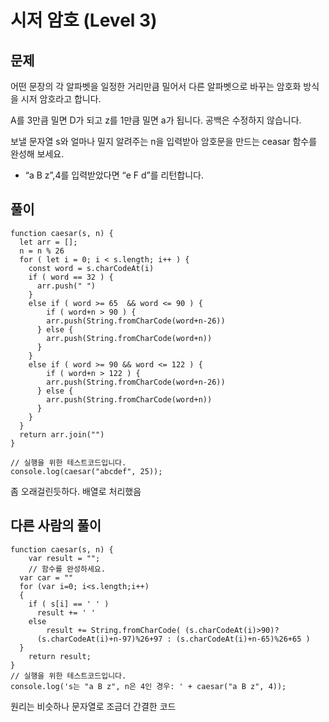 # 시저 암호 (Level 3)


## 문제
어떤 문장의 각 알파벳을 일정한 거리만큼 밀어서 다른 알파벳으로 바꾸는 암호화 방식을 시저 암호라고 합니다.

A를 3만큼 밀면 D가 되고 z를 1만큼 밀면 a가 됩니다. 공백은 수정하지 않습니다.

보낼 문자열 s와 얼마나 밀지 알려주는 n을 입력받아 암호문을 만드는 ceasar 함수를 완성해 보세요.

- “a B z”,4를 입력받았다면 “e F d”를 리턴합니다.


## 풀이

```
function caesar(s, n) {
  let arr = [];
  n = n % 26
  for ( let i = 0; i < s.length; i++ ) {
    const word = s.charCodeAt(i)
  	if ( word == 32 ) {
      arr.push(" ")
    }
    else if ( word >= 65  && word <= 90 ) {
    	if ( word+n > 90 ) {
      	arr.push(String.fromCharCode(word+n-26))
      } else {
        arr.push(String.fromCharCode(word+n))
      }
    }
    else if ( word >= 90 && word <= 122 ) {
    	if ( word+n > 122 ) {
      	arr.push(String.fromCharCode(word+n-26))
      } else {
      	arr.push(String.fromCharCode(word+n))
      }
    }
  }
  return arr.join("")
}

// 실행을 위한 테스트코드입니다.
console.log(caesar("abcdef", 25));
```

좀 오래걸린듯하다. 배열로 처리했음

## 다른 사람의 풀이

```
function caesar(s, n) {
    var result = "";
    // 함수를 완성하세요.
  var car = ""
  for (var i=0; i<s.length;i++)
  {        
    if ( s[i] == ' ' )
      result += ' '
    else 
        result += String.fromCharCode( (s.charCodeAt(i)>90)?
      (s.charCodeAt(i)+n-97)%26+97 : (s.charCodeAt(i)+n-65)%26+65 )     
  }
    return result;
}
// 실행을 위한 테스트코드입니다.
console.log('s는 "a B z", n은 4인 경우: ' + caesar("a B z", 4));
```

원리는 비슷하나 문자열로 조금더 간결한 코드